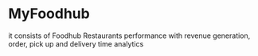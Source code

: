# MyFoodhub
it consists of Foodhub Restaurants performance with revenue generation, order, pick up and delivery time analytics 

